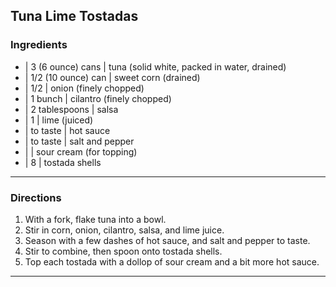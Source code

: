 ## Tuna Lime Tostadas

### Ingredients

* | 3 (6 ounce) cans   | tuna (solid white, packed in water, drained)
* | 1/2 (10 ounce) can | sweet corn (drained)
* | 1/2                | onion (finely chopped)
* | 1 bunch            | cilantro (finely chopped)
* | 2 tablespoons      | salsa
* | 1                  | lime (juiced)
* | to taste           | hot sauce
* | to taste           | salt and pepper
* |                    | sour cream (for topping)
* | 8                  | tostada shells

---

### Directions

1. With a fork, flake tuna into a bowl.
1. Stir in corn, onion, cilantro, salsa, and lime juice.
1. Season with a few dashes of hot sauce, and salt and pepper to taste.
1. Stir to combine, then spoon onto tostada shells.
1. Top each tostada with a dollop of sour cream and a bit more hot sauce.

---



